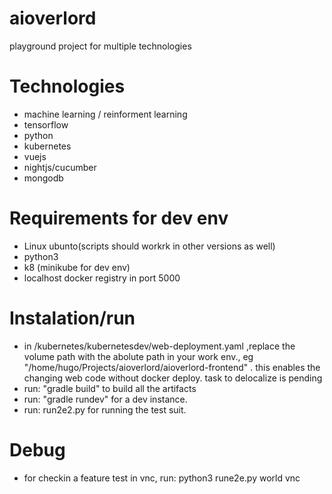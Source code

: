 # aioverlord

playground project for multiple technologies

# Technologies

* machine learning / reinforment learning
* tensorflow
* python
* kubernetes
* vuejs
* nightjs/cucumber
* mongodb

# Requirements for dev env

* Linux ubunto(scripts should workrk in other versions as well)
* python3
* k8 (minikube for dev env)
* localhost docker registry in port 5000

# Instalation/run

* in /kubernetes/kubernetesdev/web-deployment.yaml   ,replace the volume path with the abolute path in your work env., eg "/home/hugo/Projects/aioverlord/aioverlord-frontend" . this enables the changing web code without docker deploy. task to delocalize is pending
* run: "gradle build"  to build all the artifacts
* run: "gradle rundev"  for a dev instance.
* run: run2e2.py for running the test suit.

# Debug

* for checkin a feature test in vnc, run: python3 rune2e.py world vnc








